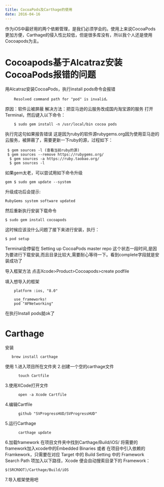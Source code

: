 ```yaml
---
title: CocoaPods及Carthage的使用
date: 2016-04-16
---
```

作为iOS中最好用的两个依赖管理，是我们必须学会的。使用上来说CocoaPods更加方便，Carthage的侵入性比较低，但是很多库没有，所以我个人还是使用Cocoapods为主。
<!--more-->
# Cocoapods基于Alcatraz安装CocoaPods报错的问题
用Alcatraz安装CocoaPods，执行install pods命令会报错

		Resolved command path for "pod" is invalid。
原因：软件云被屏蔽
解决方法：把亚马逊的云服务改成国内淘宝源的服务
打开Terminal，然后键入以下命令：

		$ sudo gem install -n /usr/local/bin cocoa pods
执行完这句如果报告错误
这是因为ruby的软件源rubygems.org因为使用亚马逊的云服务，被屏蔽了，需要更新一下ruby的源，过程如下：

	 $ gem sources -l (查看当前ruby的源)
	 $ gem sources --remove https://rubygems.org/ 
	  $ gem sources -a https://ruby.taobao.org/ 
	  $ gem sources -l
如果gem太老，可以尝试用如下命令升级

	gem $ sudo gem update --system
升级成功后会提示:

	RubyGems system software updated
然后重新执行安装下载命令

	$ sudo gem install cocoapods
这时候应该没什么问题了接下来进行安装，执行：

	$ pod setup
Terminal会停留在 Setting up CocoaPods master repo 这个状态一段时间,是因为要进行下载安装,而且目录比较大,需要耐心等待一下。看到complete字段就是安装成功了

导入框架方法
点击Xcode>Product>Cocoapods>create podfile

填入想导入的框架

		platform :ios, "8.0"

		use_frameworks!
		pod "AFNetworking"
在执行Install pods就ok了

# Carthage
安装

 	   brew install carthage
使用
1.进入项目所在文件夹
2.创建一个空的carthage文件

  		  touch Cartfile
3.使用XCode打开文件

  		  open -a Xcode Cartfile
4.编辑Cartfile

 	 	  github "SVProgressHUD/SVProgressHUD"
5.运行Carthage

  		  carthage update
6.加载framework
    在项目文件夹中找到Carthage/Build/iOS/
    将需要的framework加入xcode中的Embedded Binaries
或者
    在项目中引入依赖的 Framkework，只需要在对应 Target 中的 Build Setting 中的 Framework Search Path 项加入以下路径，Xcode 便会自动搜索目录下的 Framework：

    $(SRCROOT)/Carthage/Build/iOS
7.导入框架使用吧
